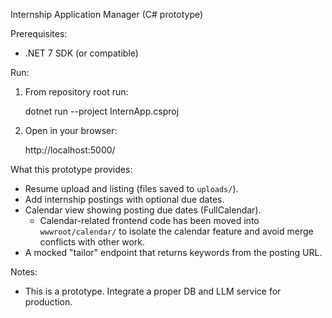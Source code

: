 Internship Application Manager (C# prototype)

Prerequisites:
- .NET 7 SDK (or compatible)

Run:

1. From repository root run:

   dotnet run --project InternApp.csproj

2. Open in your browser:

   http://localhost:5000/

What this prototype provides:
- Resume upload and listing (files saved to `uploads/`).
- Add internship postings with optional due dates.
- Calendar view showing posting due dates (FullCalendar).
   - Calendar-related frontend code has been moved into `wwwroot/calendar/` to isolate the calendar feature and avoid merge conflicts with other work.
- A mocked "tailor" endpoint that returns keywords from the posting URL.

Notes:
- This is a prototype. Integrate a proper DB and LLM service for production.
